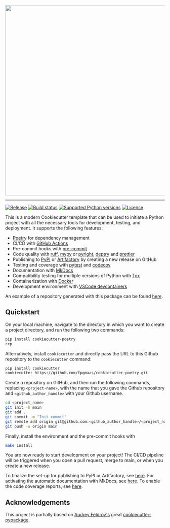 <p align="center">
  <img width="600" src="static/cookiecutter.svg">
</p style = "margin-bottom: 2rem;">
<style>
  .md-typeset h1,
  .md-content__button {
    display: none;
  }
</style>

---

[![Release](https://img.shields.io/github/v/release/fpgmaas/cookiecutter-poetry)](https://pypi.org/project/cookiecutter-poetry/)
[![Build status](https://img.shields.io/github/actions/workflow/status/fpgmaas/cookiecutter-poetry/main.yml?branch=main)](https://github.com/fpgmaas/cookiecutter-poetry/actions/workflows/main.yml?query=branch%3Amain)
[![Supported Python versions](https://img.shields.io/pypi/pyversions/cookiecutter-poetry)](https://pypi.org/project/cookiecutter-poetry/)
[![License](https://img.shields.io/github/license/fpgmaas/cookiecutter-poetry)](https://img.shields.io/github/license/fpgmaas/cookiecutter-poetry)

This is a modern Cookiecutter template that can be used to initiate a Python project with all the necessary tools for development, testing, and deployment. It supports the following features:

- [Poetry](https://python-poetry.org/) for dependency management
- CI/CD with [GitHub Actions](https://github.com/features/actions)
- Pre-commit hooks with [pre-commit](https://pre-commit.com/)
- Code quality with [ruff](https://github.com/charliermarsh/ruff), [mypy](https://mypy.readthedocs.io/en/stable/) or [pyright](https://github.com/microsoft/pyright), [deptry](https://github.com/fpgmaas/deptry/) and [prettier](https://prettier.io/)
- Publishing to [PyPI](https://pypi.org) or [Artifactory](https://jfrog.com/artifactory) by creating a new release on GitHub
- Testing and coverage with [pytest](https://docs.pytest.org/en/7.1.x/) and [codecov](https://about.codecov.io/)
- Documentation with [MkDocs](https://www.mkdocs.org/)
- Compatibility testing for multiple versions of Python with [Tox](https://tox.wiki/en/latest/)
- Containerization with [Docker](https://www.docker.com/)
- Development environment with [VSCode devcontainers](https://code.visualstudio.com/docs/devcontainers/containers)

An example of a repository generated with this package can be found [here](https://github.com/fpgmaas/cookiecutter-poetry-example).

## Quickstart

On your local machine, navigate to the directory in which you want to
create a project directory, and run the following two commands:

```bash
pip install cookiecutter-poetry
ccp
```

Alternatively, install `cookiecutter` and directly pass the URL to this
Github repository to the `cookiecutter` command:

```bash
pip install cookiecutter
cookiecutter https://github.com/fpgmaas/cookiecutter-poetry.git
```

Create a repository on GitHub, and then run the following commands, replacing `<project-name>`, with the name that you gave the Github repository and
`<github_author_handle>` with your Github username.

```bash
cd <project_name>
git init -b main
git add .
git commit -m "Init commit"
git remote add origin git@github.com:<github_author_handle>/<project_name>.git
git push -u origin main
```

Finally, install the environment and the pre-commit hooks with

```bash
make install
```

You are now ready to start development on your project! The CI/CD
pipeline will be triggered when you open a pull request, merge to main,
or when you create a new release.

To finalize the set-up for publishing to PyPI or Artifactory, see [here](./features/publishing.md#set-up-for-pypi). For activating the automatic documentation with MkDocs, see [here](./features/mkdocs.md#enabling-the-documentation-on-github). To enable the code coverage reports, see [here](./features/codecov).

## Acknowledgements

This project is partially based on [Audrey
Feldroy's](https://github.com/audreyfeldroy) great
[cookiecutter-pypackage](https://github.com/audreyfeldroy/cookiecutter-pypackage).
